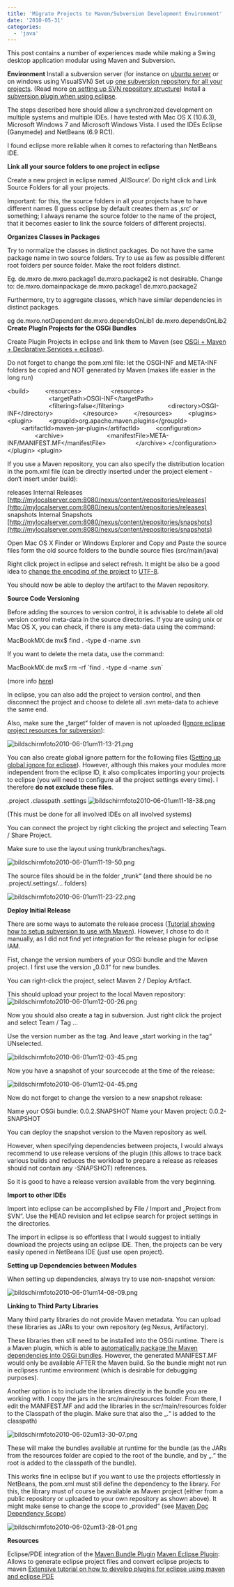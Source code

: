 ```yaml
---
title: 'Migrate Projects to Maven/Subversion Development Environment'
date: '2010-05-31'
categories:
  - 'java'
---
```


This post contains a number of experiences made while making a Swing desktop application modular using Maven and Subversion.

**Environment** Install a subversion server (for instance on [ubuntu server](http://nexnet.wordpress.com/2010/05/13/setting-up-a-subversion-server-on-ubuntu-9-10/) or on windows using VisualSVN) Set up [one subversion repository for all your projects](http://www.visualsvn.com/support/topic/00017/). (Read more [on setting up SVN repository structure](http://www.visualsvn.com/support/svnbook/reposadmin/planning/)) Install a [subversion plugin when using eclipse](http://www.eclipse.org/subversive/downloads.php).

The steps described here should allow a synchronized development on multiple systems and multiple IDEs. I have tested with Mac OS X (10.6.3), Microsoft Windows 7 and Microsoft Windows Vista. I used the IDEs Eclipse (Ganymede) and NetBeans (6.9 RC1).

I found eclipse more reliable when it comes to refactoring than NetBeans IDE.

**Link all your source folders to one project in eclipse**

Create a new project in eclipse named ‚AllSource‘. Do right click and Link Source Folders for all your projects.

Important: for this, the source folders in all your projects have to have different names (I guess eclipse by default creates them as ‚src‘ or something; I always rename the source folder to the name of the project, that it becomes easier to link the source folders of different projects).

**Organizes Classes in Packages**

Try to normalize the classes in distinct packages. Do not have the same package name in two source folders. Try to use as few as possible different root folders per source folder. Make the root folders distinct.

Eg. de.mxro de.mxro.package1 de.mxro.package2 is not desirable. Change to: de.mxro.domainpackage de.mxro.package1 de.mxro.package2

Furthermore, try to aggregate classes, which have similar dependencies in distinct packages.

eg de.mxro.notDependent de.mxro.dependsOnLib1 de.mxro.dependsOnLib2 **Create PlugIn Projects for the OSGi Bundles**

Create Plugin Projects in eclipse and link them to Maven (see [OSGi + Maven + Declarative Services + eclipse](http://nexnet.wordpress.com/2010/05/23/osgi-maven-declarative-services-eclipse/)).

Do not forget to change the pom.xml file: let the OSGI-INF and META-INF folders be copied and NOT generated by Maven (makes life easier in the long run)

<build\>         <resources\>                 <resource\>                         <targetPath\>OSGI-INF</targetPath\>                         <filtering\>false</filtering\>                         <directory\>OSGI-INF</directory\>                 </resource\>         </resources\>         <plugins\> <plugin\>         <groupId\>org.apache.maven.plugins</groupId\>         <artifactId\>maven\-jar-plugin</artifactId\>         <configuration\>                 <archive\>                         <manifestFile\>META-INF/MANIFEST.MF</manifestFile\>                 </archive\> </configuration\> </plugin\> <plugin\>

If you use a Maven repository, you can also specify the distribution location in the pom.xml file (can be directly inserted under the project element - don‘t insert under build):

<distributionManagement> <repository> <id>releases</id> <name>Internal Releases</name> <url>[http://mylocalserver.com:8080/nexus/content/repositories/releases](http://mylocalserver.com:8080/nexus/content/repositories/releases)</url> </repository> <snapshotRepository> <id>snapshots</id> <name>Internal Snapshots</name> <url>[http://mylocalserver.com:8080/nexus/content/repositories/snapshots](http://mylocalserver.com:8080/nexus/content/repositories/snapshots)</url> </snapshotRepository> </distributionManagement>

Open Mac OS X Finder or Windows Explorer and Copy and Paste the source files form the old source folders to the bundle source files (src/main/java)

Right click project in eclipse and select refresh. It might be also be a good idea to [change the encoding of the project](http://www.ibm.com/developerworks/opensource/library/os-eclipse-osxjava/index.html#N10290) to [UTF-8](http://ekkescorner.wordpress.com/2009/07/28/howto-change-fileencoding-of-eclipse-projects-osx/).

You should now be able to deploy the artifact to the Maven repository.

**Source Code Versioning**

Before adding the sources to version control, it is advisable to delete all old version control meta-data in the source directories. If you are using unix or Mac OS X, you can check, if there is any meta-data using the command:

MacBookMX:de mx$ find . -type d -name .svn

If you want to delete the meta data, use the command:

MacBookMX:de mx$ rm -rf \`find . -type d -name .svn\`

(more info [here](http://www.anyexample.com/linux_bsd/bash/recursively_delete__svn_directories.xml))

In eclipse, you can also add the project to version control, and then disconnect the project and choose to delete all .svn meta-data to achieve the same end.

Also, make sure the „target“ folder of maven is not uploaded ([Ignore eclipse project resources for subversion](http://www.waltercedric.com/java-j2ee-mainmenu-53/361-maven-build-system/1528-subversion-and-the-importance-of-svnignore-for-maven-multi-modules.html)):

![bildschirmfoto2010-06-01um11-13-21.png](images/bildschirmfoto2010-06-01um11-13-21.png)

You can also create global ignore pattern for the following files ([Setting up global ignore for eclipse](http://confluence.sakaiproject.org/display/BOOT/Add+bin+and+target+to+global+svn+ignore+in+Eclipse)). However, although this makes your modules more independent from the eclipse ID, it also complicates importing your projects to eclipse (you will need to configure all the project settings every time). I therefore **do not exclude these files**.

.project .classpath .settings ![bildschirmfoto2010-06-01um11-18-38.png](images/bildschirmfoto2010-06-01um11-18-38.png)

(This must be done for all involved IDEs on all involved systems)

You can connect the project by right clicking the project and selecting Team / Share Project.

Make sure to use the layout using trunk/branches/tags.

![bildschirmfoto2010-06-01um11-19-50.png](images/bildschirmfoto2010-06-01um11-19-50.png)

The source files should be in the folder „trunk“ (and there should be no .project/.settings/... folders)

![bildschirmfoto2010-06-01um11-23-22.png](images/bildschirmfoto2010-06-01um11-23-22.png)

**Deploy Initial Release**

There are some ways to automate the release process ([Tutorial showing how to setup subversion to use with Maven](http://wiki.gxdeveloperweb.com/confluence/display/GXDEV/Maven+and+Source+Control+Management+in+Subversion)). However, I chose to do it manually, as I did not find yet integration for the release plugin for eclipse IAM.

Fist, change the version numbers of your OSGi bundle and the Maven project. I first use the version „0.0.1“ for new bundles.

You can right-click the project, select Maven 2 / Deploy Artifact.

This should upload your project to the local Maven repository: ![bildschirmfoto2010-06-01um12-00-26.png](images/bildschirmfoto2010-06-01um12-00-26.png)

Now you should also create a tag in subversion. Just right click the project and select Team / Tag ...

Use the version number as the tag. And leave „start working in the tag“ UNselected.

![bildschirmfoto2010-06-01um12-03-45.png](images/bildschirmfoto2010-06-01um12-03-45.png)

Now you have a snapshot of your sourcecode at the time of the release:

![bildschirmfoto2010-06-01um12-04-45.png](images/bildschirmfoto2010-06-01um12-04-45.png)

Now do not forget to change the version to a new snapshot release:

Name your OSGi bundle: 0.0.2.SNAPSHOT Name your Maven project: 0.0.2-SNAPSHOT

You can deploy the snapshot version to the Maven repository as well.

However, when specifying dependencies between projects, I would always recommend to use release versions of the plugin (this allows to trace back various builds and reduces the workload to prepare a release as releases should not contain any -SNAPSHOT) references.

So it is good to have a release version available from the very beginning.

**Import to other IDEs**

Import into eclipse can be accomplished by File / Import and „Project from SVN“. Use the HEAD revision and let eclipse search for project settings in the directories.

The import in eclipse is so effortless that I would suggest to initially download the projects using an eclipse IDE. Then, the projects can be very easily opened in NetBeans IDE (just use open project).

**Setting up Dependencies between Modules**

When setting up dependencies, always try to use non-snapshot version:

![bildschirmfoto2010-06-01um14-08-09.png](images/bildschirmfoto2010-06-01um14-08-09.png)

**Linking to Third Party Libraries**

Many third party libraries do not provide Maven metadata. You can upload these libraries as JARs to your own repository (eg Nexus, Artifactory).

These libraries then still need to be installed into the OSGi runtime. There is a Maven plugin, which is able to [automatically package the Maven dependencies into OSGi bundles](http://www.lucamasini.net/Home/osgi-with-felix/creating-osgi-bundles-of-your-maven-dependencies). However, the generated MANIFEST.MF would only be available AFTER the Maven build. So the bundle might not run in eclipses runtime environment (which is desirable for debugging purposes).

Another option is to include the libraries directly in the bundle you are working with. I copy the jars in the src/main/resources folder. From there, I edit the MANIFEST.MF and add the libraries in the scr/main/resources folder to the Classpath of the plugin. Make sure that also the „.“ is added to the classpath)

![bildschirmfoto2010-06-02um13-30-07.png](images/bildschirmfoto2010-06-02um13-30-07.png)

These will make the bundles available at runtime for the bundle (as the JARs from the resources folder are copied to the root of the bundle, and by „.“ the root is added to the classpath of the bundle).

This works fine in eclipse but if you want to use the projects effortlessly in NetBeans, the pom.xml must still define the dependency to the library. For this, the library must of course be available as Maven project (either from a public repository or uploaded to your own repository as shown above). It might make sense to change the scope to „provided“ (see [Maven Doc Dependency Scope](http://maven.apache.org/guides/introduction/introduction-to-dependency-mechanism.html))

![bildschirmfoto2010-06-02um13-28-01.png](images/bildschirmfoto2010-06-02um13-28-01.png)

**Resources**

Eclipse/PDE integration of the [Maven Bundle Plugin](http://felix.apache.org/site/apache-felix-maven-bundle-plugin-bnd.html) [Maven Eclipse Plugin](http://maven.apache.org/plugins/maven-eclipse-plugin/): Allows to generate eclipse project files and convert eclipse projects to maven [Extensive tutorial on how to develop plugins for eclipse using maven and eclipse PDE](http://www.eclipse.org/articles/article.php?file=Article-Eclipse-and-Maven2/index.html)
